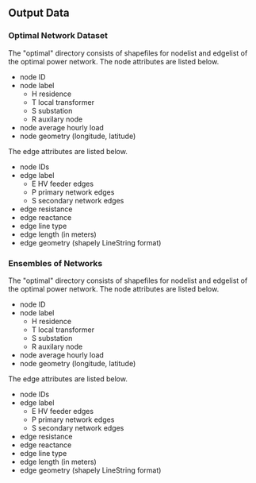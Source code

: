 ## Output Data

### Optimal Network Dataset
The "optimal" directory consists of shapefiles for nodelist and edgelist of the optimal power network. 
The node attributes are listed below.
- node ID
- node label
	- H  residence
	- T  local transformer
	- S  substation
	- R  auxilary node
- node average hourly load
- node geometry (longitude, latitude)

The edge attributes are listed below.
- node IDs
- edge label
	- E  HV feeder edges
	- P  primary network edges
	- S  secondary network edges
- edge resistance
- edge reactance
- edge line type
- edge length (in meters)
- edge geometry (shapely LineString format)

### Ensembles of Networks 
The "optimal" directory consists of shapefiles for nodelist and edgelist of the optimal power network. 
The node attributes are listed below.
- node ID
- node label
	- H  residence
	- T  local transformer
	- S  substation
	- R  auxilary node
- node average hourly load
- node geometry (longitude, latitude)

The edge attributes are listed below.
- node IDs
- edge label
	- E  HV feeder edges
	- P  primary network edges
	- S  secondary network edges
- edge resistance
- edge reactance
- edge line type
- edge length (in meters)
- edge geometry (shapely LineString format)